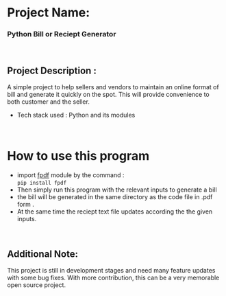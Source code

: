 # Project Name: 
### Python Bill or Reciept Generator
<br>

## Project Description :
A simple project to help sellers and vendors to maintain an online format of bill and generate it quickly on the spot. 
This will provide convenience to both customer and the seller.
- Tech stack used : Python and its modules

<br>

# How to use this program
- import [fpdf](https://pypi.org/project/fpdf/) module by the command : <br> `pip install fpdf`
- Then simply run this program with the relevant inputs to generate a bill
- the bill will be generated in the same directory as the code file in .pdf form . 
- At the same time the reciept text file updates according the the given inputs.

<br> 






## Additional Note:
This project is still in development stages and need many feature updates with some bug fixes.
With more contribution, this can be a very memorable open source project. 

<br><br><br>


